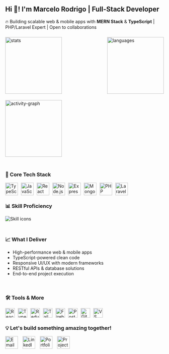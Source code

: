 <h2 align="left">Hi 👋! I'm Marcelo Rodrigo | Full-Stack Developer</h2>

<p align="left">
  🔥 Building scalable web & mobile apps with <strong>MERN Stack</strong> & <strong>TypeScript</strong> | PHP/Laravel Expert | Open to collaborations
</p>

###

<div align="left" style="display: flex; justify-content: space-between; align-items: center; flex-wrap: wrap; gap: 20px;">
  <img src="https://github-readme-stats.vercel.app/api?username=rodrigomarcelo643&hide_title=false&hide_rank=false&show_icons=true&include_all_commits=true&count_private=true&disable_animations=false&theme=dracula&locale=en&hide_border=false" height="180" alt="stats" />
  <img src="https://github-readme-stats.vercel.app/api/top-langs?username=rodrigomarcelo643&locale=en&hide_title=false&layout=compact&card_width=320&langs_count=8&theme=dracula&hide_border=false" height="180" alt="languages" />
  <img src="https://github-profile-summary-cards.vercel.app/api/cards/profile-details?username=rodrigomarcelo643&theme=dracula" height="180" alt="activity-graph" />
</div>

###

<div style="display: flex; justify-content: space-between; align-items: center; margin: 20px 0;">
  <div style="flex: 1;">
    <h3>🚀 Core Tech Stack</h3>
    <div style="display: flex; flex-wrap: wrap; gap: 10px;">
      <img src="https://cdn.jsdelivr.net/gh/devicons/devicon/icons/typescript/typescript-original.svg" height="40" alt="TypeScript" title="TypeScript" />
      <img src="https://cdn.jsdelivr.net/gh/devicons/devicon/icons/javascript/javascript-original.svg" height="40" alt="JavaScript" title="JavaScript" />
      <img src="https://cdn.jsdelivr.net/gh/devicons/devicon/icons/react/react-original.svg" height="40" alt="React" title="React" />
      <img src="https://cdn.jsdelivr.net/gh/devicons/devicon/icons/nodejs/nodejs-original.svg" height="40" alt="Node.js" title="Node.js" />
      <img src="https://cdn.jsdelivr.net/gh/devicons/devicon/icons/express/express-original.svg" height="40" alt="Express" style="background-color: white" title="Express" />
      <img src="https://cdn.jsdelivr.net/gh/devicons/devicon/icons/mongodb/mongodb-original.svg" height="40" alt="MongoDB" title="MongoDB" />
      <img src="https://cdn.jsdelivr.net/gh/devicons/devicon/icons/php/php-original.svg" height="40" alt="PHP" title="PHP" />
      <img src="https://cdn.jsdelivr.net/gh/devicons/devicon/icons/laravel/laravel-original.svg" height="40" alt="Laravel" title="Laravel" />
    </div>
  </div>
</div>

###

<div>
  <h3>📊 Skill Proficiency</h3>
  <img src="https://skillicons.dev/icons?i=ts,js,react,nodejs,express,mongodb,php,laravel,tailwind,redux,firebase,postman&theme=dark&perline=6" alt="Skill icons" />
</div>

###

<div style="display: flex; gap: 20px; flex-wrap: wrap;">
  <div style="flex: 1; min-width: 300px;">
    <h3>📈 What I Deliver</h3>
    <ul>
      <li>High-performance web & mobile apps</li>
      <li>TypeScript-powered clean code</li>
      <li>Responsive UI/UX with modern frameworks</li>
      <li>RESTful APIs & database solutions</li>
      <li>End-to-end project execution</li>
    </ul>
  </div>
  
  <div style="flex: 1; min-width: 300px;">
    <h3>🛠️ Tools & More</h3>
    <div style="display: flex; flex-wrap: wrap; gap: 10px;">
      <img src="https://img.shields.io/badge/React_Native-61DAFB?style=for-the-badge&logo=react&logoColor=white" height="30" alt="React Native" />
      <img src="https://img.shields.io/badge/TypeScript-3178C6?style=for-the-badge&logo=typescript&logoColor=white" height="30" alt="TypeScript" />
      <img src="https://img.shields.io/badge/Redux-764ABC?style=for-the-badge&logo=redux&logoColor=white" height="30" alt="Redux" />
      <img src="https://img.shields.io/badge/Tailwind_CSS-38B2AC?style=for-the-badge&logo=tailwind-css&logoColor=white" height="30" alt="Tailwind" />
      <img src="https://img.shields.io/badge/Firebase-FFCA28?style=for-the-badge&logo=firebase&logoColor=black" height="30" alt="Firebase" />
      <img src="https://img.shields.io/badge/Postman-FF6C37?style=for-the-badge&logo=postman&logoColor=white" height="30" alt="Postman" />
      <img src="https://img.shields.io/badge/Git-F05032?style=for-the-badge&logo=git&logoColor=white" height="30" alt="Git" />
      <img src="https://img.shields.io/badge/VS_Code-007ACC?style=for-the-badge&logo=visual-studio-code&logoColor=white" height="30" alt="VS Code" />
    </div>
  </div>
</div>

###

<h3>💡 Let's build something amazing together!</h3>

<div style="display: flex; gap: 15px; flex-wrap: wrap;">
  <a href="mailto:rodrigomarcelo643@gmail.com" target="_blank">
    <img src="https://img.shields.io/static/v1?message=Email&logo=gmail&label=&color=D14836&logoColor=white&labelColor=&style=for-the-badge" height="40" alt="Email" />
  </a>
  <a href="https://www.linkedin.com/in/marcelo-rodrigo-205100295/" target="_blank">
    <img src="https://img.shields.io/static/v1?message=LinkedIn&logo=linkedin&label=&color=0077B5&logoColor=white&labelColor=&style=for-the-badge" height="40" alt="LinkedIn" />
  </a>
  <a href="https://marcelo-tau.vercel.app" target="_blank">
    <img src="https://img.shields.io/static/v1?message=Portfolio&logo=vercel&label=&color=000000&logoColor=white&labelColor=&style=for-the-badge" height="40" alt="Portfolio" />
  </a>
  <a href="https://github.com/rodrigomarcelo643?tab=repositories" target="_blank">
    <img src="https://img.shields.io/static/v1?message=Projects&logo=github&label=&color=181717&logoColor=white&labelColor=&style=for-the-badge" height="40" alt="Projects" />
  </a>
</div>
